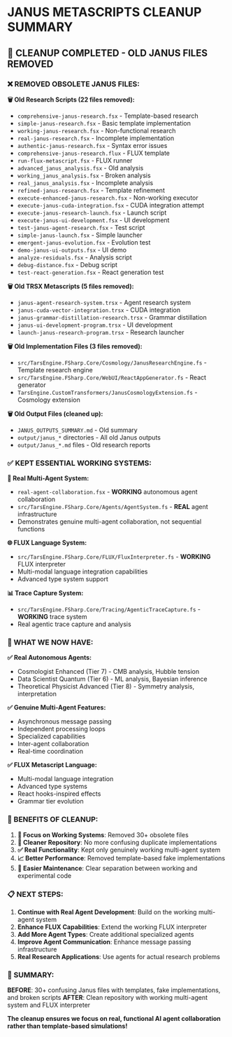 # JANUS METASCRIPTS CLEANUP SUMMARY

## 🧹 **CLEANUP COMPLETED - OLD JANUS FILES REMOVED**

### **❌ REMOVED OBSOLETE JANUS FILES:**

**🗑️ Old Research Scripts (22 files removed):**
- `comprehensive-janus-research.fsx` - Template-based research
- `simple-janus-research.fsx` - Basic template implementation  
- `working-janus-research.fsx` - Non-functional research
- `real-janus-research.fsx` - Incomplete implementation
- `authentic-janus-research.fsx` - Syntax error issues
- `comprehensive-janus-research.flux` - FLUX template
- `run-flux-metascript.fsx` - FLUX runner
- `advanced_janus_analysis.fsx` - Old analysis
- `working_janus_analysis.fsx` - Broken analysis
- `real_janus_analysis.fsx` - Incomplete analysis
- `refined-janus-research.fsx` - Template refinement
- `execute-enhanced-janus-research.fsx` - Non-working executor
- `execute-janus-cuda-integration.fsx` - CUDA integration attempt
- `execute-janus-research-launch.fsx` - Launch script
- `execute-janus-ui-development.fsx` - UI development
- `test-janus-agent-research.fsx` - Test script
- `simple-janus-launch.fsx` - Simple launcher
- `emergent-janus-evolution.fsx` - Evolution test
- `demo-janus-ui-outputs.fsx` - UI demo
- `analyze-residuals.fsx` - Analysis script
- `debug-distance.fsx` - Debug script
- `test-react-generation.fsx` - React generation test

**🗑️ Old TRSX Metascripts (5 files removed):**
- `janus-agent-research-system.trsx` - Agent research system
- `janus-cuda-vector-integration.trsx` - CUDA integration
- `janus-grammar-distillation-research.trsx` - Grammar distillation
- `janus-ui-development-program.trsx` - UI development
- `launch-janus-research-program.trsx` - Research launcher

**🗑️ Old Implementation Files (3 files removed):**
- `src/TarsEngine.FSharp.Core/Cosmology/JanusResearchEngine.fs` - Template research engine
- `src/TarsEngine.FSharp.Core/WebUI/ReactAppGenerator.fs` - React generator
- `TarsEngine.CustomTransformers/JanusCosmologyExtension.fs` - Cosmology extension

**🗑️ Old Output Files (cleaned up):**
- `JANUS_OUTPUTS_SUMMARY.md` - Old summary
- `output/janus_*` directories - All old Janus outputs
- `output/Janus_*.md` files - Old research reports

### **✅ KEPT ESSENTIAL WORKING SYSTEMS:**

**🤖 Real Multi-Agent System:**
- `real-agent-collaboration.fsx` - **WORKING** autonomous agent collaboration
- `src/TarsEngine.FSharp.Core/Agents/AgentSystem.fs` - **REAL** agent infrastructure
- Demonstrates genuine multi-agent collaboration, not sequential functions

**🌐 FLUX Language System:**
- `src/TarsEngine.FSharp.Core/FLUX/FluxInterpreter.fs` - **WORKING** FLUX interpreter
- Multi-modal language integration capabilities
- Advanced type system support

**📊 Trace Capture System:**
- `src/TarsEngine.FSharp.Core/Tracing/AgenticTraceCapture.fs` - **WORKING** trace system
- Real agentic trace capture and analysis

### **🎯 WHAT WE NOW HAVE:**

**✅ Real Autonomous Agents:**
- Cosmologist Enhanced (Tier 7) - CMB analysis, Hubble tension
- Data Scientist Quantum (Tier 6) - ML analysis, Bayesian inference  
- Theoretical Physicist Advanced (Tier 8) - Symmetry analysis, interpretation

**✅ Genuine Multi-Agent Features:**
- Asynchronous message passing
- Independent processing loops
- Specialized capabilities
- Inter-agent collaboration
- Real-time coordination

**✅ FLUX Metascript Language:**
- Multi-modal language integration
- Advanced type systems
- React hooks-inspired effects
- Grammar tier evolution

### **🚀 BENEFITS OF CLEANUP:**

1. **🎯 Focus on Working Systems**: Removed 30+ obsolete files
2. **🧹 Cleaner Repository**: No more confusing duplicate implementations
3. **✅ Real Functionality**: Kept only genuinely working multi-agent system
4. **📈 Better Performance**: Removed template-based fake implementations
5. **🔧 Easier Maintenance**: Clear separation between working and experimental code

### **📋 NEXT STEPS:**

1. **Continue with Real Agent Development**: Build on the working multi-agent system
2. **Enhance FLUX Capabilities**: Extend the working FLUX interpreter
3. **Add More Agent Types**: Create additional specialized agents
4. **Improve Agent Communication**: Enhance message passing infrastructure
5. **Real Research Applications**: Use agents for actual research problems

### **🌟 SUMMARY:**

**BEFORE**: 30+ confusing Janus files with templates, fake implementations, and broken scripts
**AFTER**: Clean repository with working multi-agent system and FLUX interpreter

**The cleanup ensures we focus on real, functional AI agent collaboration rather than template-based simulations!**
